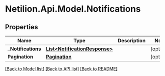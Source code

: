 # Netilion.Api.Model.Notifications
## Properties

Name | Type | Description | Notes
------------ | ------------- | ------------- | -------------
**_Notifications** | [**List&lt;NotificationResponse&gt;**](NotificationResponse.md) |  | [optional] 
**Pagination** | [**Pagination**](Pagination.md) |  | [optional] 

[[Back to Model list]](../README.md#documentation-for-models) [[Back to API list]](../README.md#documentation-for-api-endpoints) [[Back to README]](../README.md)

